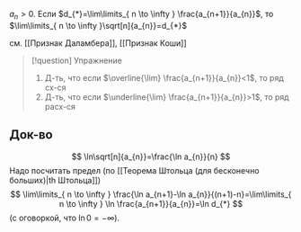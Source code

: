 $a_{n}>0$. Если $d_{*}=\lim\limits_{ n \to \infty } \frac{a_{n+1}}{a_{n}}$, то $\lim\limits_{ n \to \infty }\sqrt[n]{a_{n}}=d_{*}$

см. [[Признак Даламбера]],  [[Признак Коши]]

>[!question] Упражнение
>1. Д-ть, что если $\overline{\lim} \frac{a_{n+1}}{a_{n}}<1$, то ряд сх-ся
>2. Д-ть, что если $\underline{\lim} \frac{a_{n+1}}{a_{n}}>1$, то ряд расх-ся
## Док-во

$$
\ln\sqrt[n]{a_{n}}=\frac{\ln a_{n}}{n}
$$
Надо посчитать предел (по [[Теорема Штольца (для бесконечно больших)|th Штольца]])
$$
\lim\limits_{ n \to \infty } \frac{\ln a_{n+1}-\ln a_{n}}{(n+1)-n}=\lim\limits_{ n \to \infty } \ln \frac{a_{n+1}}{a_{n}}=\ln d_{*}
$$
(с оговоркой, что $\ln0=-\infty$).